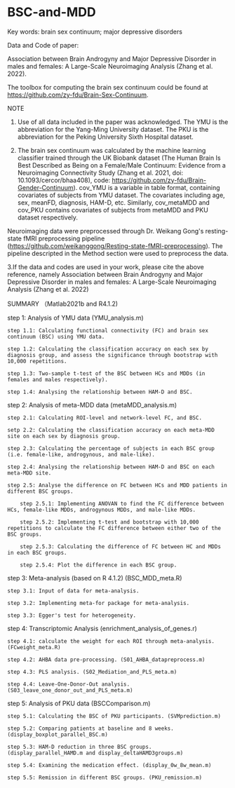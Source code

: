 # BSC-and-MDD

Key words: brain sex continuum; major depressive disorders

Data and Code of paper:

Association between Brain Androgyny and Major Depressive Disorder in males and females: A Large-Scale Neuroimaging Analysis (Zhang et al. 2022).

The toolbox for computing the brain sex continuum could be found at https://github.com/zy-fdu/Brain-Sex-Continuum.

NOTE

1. Use of all data included in the paper was acknowledged. The YMU is the abbreviation for the Yang-Ming University dataset. The PKU is the abbreviation for the Peking University Sixth Hospital dataset.


2. The brain sex continuum was calculated by the machine learning classifier trained through the UK Biobank dataset (The Human Brain Is Best Described as Being on a Female/Male Continuum: Evidence from a Neuroimaging Connectivity Study (Zhang et al. 2021, doi: 10.1093/cercor/bhaa408), code: https://github.com/zy-fdu/Brain-Gender-Continuum). cov_YMU is a variable in table format, containing covariates of subjects from YMU dataset. The covariates including age, sex, meanFD, diagnosis, HAM-D, etc. Similarly, cov_metaMDD and cov_PKU contains covariates of subjects from metaMDD and PKU dataset respectively.

Neuroimaging data were preprocessed through Dr. Weikang Gong's resting-state fMRI preprocessing pipeline (https://github.com/weikanggong/Resting-state-fMRI-preprocessing). The pipeline descripted in the Method section were used to preprocess the data.

3.If the data and codes are used in your work, please cite the above reference, namely Association between Brain Androgyny and Major Depressive Disorder in males and females: A Large-Scale Neuroimaging Analysis (Zhang et al. 2022)

SUMMARY （Matlab2021b and R4.1.2)

step 1: Analysis of YMU data (YMU_analysis.m)

    step 1.1: Calculating functional connectivity (FC) and brain sex continuum (BSC) using YMU data.
    
    step 1.2: Calculating the classification accuracy on each sex by diagnosis group, and assess the significance through bootstrap with 10,000 repetitions.
    
    step 1.3: Two-sample t-test of the BSC between HCs and MDDs (in females and males respectively).
    
    step 1.4: Analysing the relationship between HAM-D and BSC.

step 2: Analysis of meta-MDD data (metaMDD_analysis.m)

    step 2.1: Calculating ROI-level and network-level FC, and BSC.
    
    setp 2.2: Calculating the classification accuracy on each meta-MDD site on each sex by diagnosis group.
  
    step 2.3: Calculating the percentage of subjects in each BSC group (i.e. female-like, androgynous, and male-like).
    
    step 2.4: Analysing the relationship between HAM-D and BSC on each meta-MDD site.
    
    step 2.5: Analyse the difference on FC between HCs and MDD patients in different BSC groups.
        
        step 2.5.1: Implementing ANOVAN to find the FC difference between HCs, female-like MDDs, androgynous MDDs, and male-like MDDs.
        
        step 2.5.2: Implementing t-test and bootstrap with 10,000 repetitions to calculate the FC difference between either two of the BSC groups.
        
        step 2.5.3: Calculating the difference of FC between HC and MDDs in each BSC groups.
        
        step 2.5.4: Plot the difference in each BSC group.
        
step 3: Meta-analysis (based on R 4.1.2) (BSC_MDD_meta.R)
    
    step 3.1: Input of data for meta-analysis.
    
    step 3.2: Implementing meta-for package for meta-analysis.
    
    step 3.3: Egger's test for heterogeneity.

step 4: Transcriptomic Analysis (enrichment_analysis_of_genes.r)
    
    step 4.1: calculate the weight for each ROI through meta-analysis. (FCweight_meta.R)
    
    step 4.2: AHBA data pre-processing. (S01_AHBA_datapreprocess.m)
    
    step 4.3: PLS analysis. (S02_Mediation_and_PLS_meta.m)
    
    step 4.4: Leave-One-Donor-Out analysis. (S03_leave_one_donor_out_and_PLS_meta.m)

step 5: Analysis of PKU data (BSCComparison.m)
    
    step 5.1: Calculating the BSC of PKU participants. (SVMprediction.m)

    step 5.2: Comparing patients at baseline and 8 weeks. (display_boxplot_parallel_BSC.m)
    
    step 5.3: HAM-D reduction in three BSC groups. (display_parallel_HAMD.m and display_deltaHAMD3groups.m)
    
    step 5.4: Examining the medication effect. (display_0w_8w_mean.m)
    
    step 5.5: Remission in different BSC groups. (PKU_remission.m)
